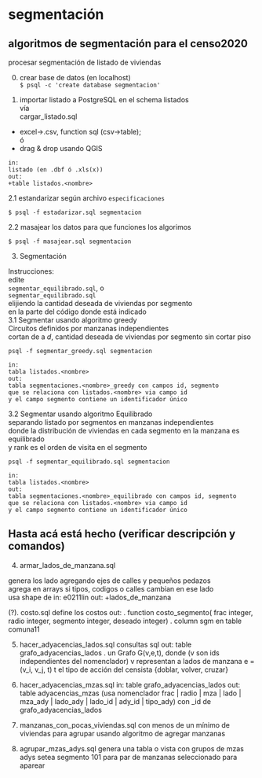 segmentación
============

## algoritmos de segmentación para el censo2020

procesar segmentación de listado de viviendas

0. crear base de datos (en localhost)  
`$ psql -c 'create database segmentacion'`

1. importar listado a PostgreSQL en el schema listados  
vía  
cargar_listado.sql  
 * excel->.csv, function sql (csv->table);  
 ó  
 * drag & drop usando QGIS  
```
in:
listado (en .dbf ó .xls(x))
out: 
+table listados.<nombre>
```

2.1 estandarizar según archivo `especificaciones`  
```
$ psql -f estadarizar.sql segmentacion
```
2.2 masajear los datos para que funciones los algorimos  
```
$ psql -f masajear.sql segmentacion
```

3.  Segmentación  
  
Instrucciones:  
edite  
`segmentar_equilibrado.sql`, o  
`segmentar_equilibrado.sql`  
elijiendo la cantidad deseada de viviendas por segmento  
en la parte del código donde está indicado  
3.1 Segmentar usando algoritmo greedy  
Circuitos definidos por manzanas independientes  
cortan de a _d_, cantidad deseada de viviendas por segmento sin cortar piso  
```
psql -f segmentar_greedy.sql segmentacion

in:
tabla listados.<nombre>
out:
tabla segmentaciones.<nombre>_greedy con campos id, segmento
que se relaciona con listados.<nombre> via campo id
y el campo segmento contiene un identificador único
```
  
3.2 Segmentar usando algoritmo Equilibrado  
separando listado por segmentos en manzanas independientes  
donde la distribución de viviendas en cada segmento en la manzana es equilibrado  
y rank es el orden de visita en el segmento  
```
psql -f segmentar_equilibrado.sql segmentacion

in:
tabla listados.<nombre>
out:
tabla segmentaciones.<nombre>_equilibrado con campos id, segmento
que se relaciona con listados.<nombre> via campo id
y el campo segmento contiene un identificador único
```

Hasta acá está hecho (verificar descripción y comandos)
---------------------------------------------

4. armar_lados_de_manzana.sql

genera los lado agregando ejes de calles y pequeños pedazos  
agrega en arrays si tipos, codigos o calles cambian en ese lado  
usa shape de 
in:
e0211lin
out:
+lados_de_manzana

(?). costo.sql
define los costos
out:
. function costo_segmento(
    frac integer,
    radio integer,
    segmento integer, 
    deseado integer)
. column sgm en table comuna11

5. hacer_adyacencias_lados.sql
consultas sql
out: 
table grafo_adyacencias_lados
. un Grafo G(v,e,t), donde (v son ids independientes del nomenclador)
 v representan a lados de manzana
 e = (v_i, v_j, t)
 t el tipo de acción del censista {doblar, volver, cruzar}

6. hacer_adyacencias_mzas.sql
in:
table grafo_adyacencias_lados
out:
table adyacencias_mzas (usa nomenclador frac | radio | mza | lado | mza_ady | lado_ady | lado_id | ady_id | tipo_ady)
con _id de grafo_adyacencias_lados

8. manzanas_con_pocas_viviendas.sql
con menos de un mínimo de viviendas
para agrupar usando algoritmo de agregar manzanas

9. agrupar_mzas_adys.sql
genera una tabla o vista con grupos de mzas adys
setea segmento 101 para par de manzanas seleccionado para aparear
